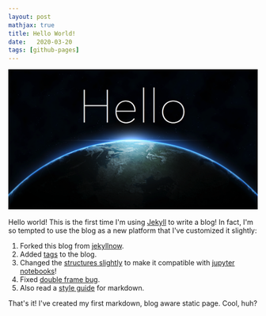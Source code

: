 ```yaml
---
layout: post
mathjax: true
title: Hello World!
date:   2020-03-20
tags: [github-pages]
---
```

<center><img src="/images/helloworld.png" width="600" /></center>

Hello world! This is the first time I'm using [Jekyll](https://jekyllrb.com/) to write a blog! In fact, I'm so tempted to use the blog as a new platform that I've customized it slightly:
1. Forked this blog from [jekyllnow](https://www.jekyllnow.com/).
2. Added [tags](http://www.minddust.com/post/tags-and-categories-on-github-pages/) to the blog.
3. Changed the [structures slightly](https://www.linode.com/docs/applications/project-management/jupyter-notebook-on-jekyll/) to make it compatible with [jupyter notebooks](https://jupyter.org/)!
4. Fixed [double frame bug](https://stackoverflow.com/questions/55308142/why-do-i-get-a-double-frame-around-markdown-code-block-on-jekyll-site).
5. Also read a [style guide](http://www.jekyllnow.com/Markdown-Style-Guide/) for markdown.

That's it! I've created my first markdown, blog aware static page. Cool, huh?